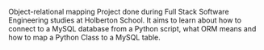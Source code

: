 Object-relational mapping
Project done during Full Stack Software Engineering studies at Holberton School. It aims to learn about how to connect to a MySQL database from a Python script, what ORM means and how to map a Python Class to a MySQL table.
